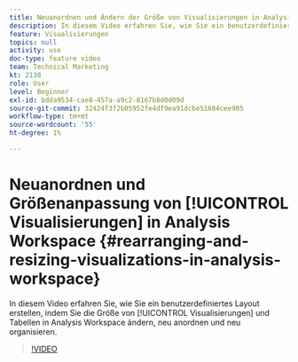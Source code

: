 ```yaml
---
title: Neuanordnen und Ändern der Größe von Visualisierungen in Analysis Workspace
description: In diesem Video erfahren Sie, wie Sie ein benutzerdefiniertes Layout erstellen, indem Sie Visualisierungen und Tabellen in Analysis Workspace in der Größe anpassen, neu anordnen und neu organisieren.
feature: Visualisierungen
topics: null
activity: use
doc-type: feature video
team: Technical Marketing
kt: 2138
role: User
level: Beginner
exl-id: bdda9534-cae8-457a-a9c2-8167b8d0d09d
source-git-commit: 32424f3f2b05952fe4df9ea91dcbe51684cee905
workflow-type: tm+mt
source-wordcount: '55'
ht-degree: 1%

---
```


# Neuanordnen und Größenanpassung von [!UICONTROL Visualisierungen] in Analysis Workspace {#rearranging-and-resizing-visualizations-in-analysis-workspace}

In diesem Video erfahren Sie, wie Sie ein benutzerdefiniertes Layout erstellen, indem Sie die Größe von [!UICONTROL Visualisierungen] und Tabellen in Analysis Workspace ändern, neu anordnen und neu organisieren.

>[!VIDEO](https://video.tv.adobe.com/v/24707/?quality=12)
